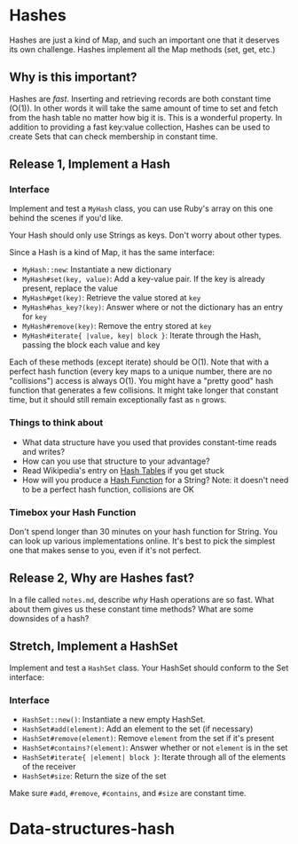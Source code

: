 # Hashes

Hashes are just a kind of Map, and such an important one that it deserves its own challenge. Hashes implement all the Map methods (set, get, etc.)

## Why is this important?

Hashes are _fast_. Inserting and retrieving records are both constant time (O(1)). In other words it will take the same amount of time to set and fetch from the hash table no matter how big it is. This is a wonderful property. In addition to providing a fast key:value collection, Hashes can be used to create Sets that can check membership in constant time.

## Release 1, Implement a Hash

### Interface

Implement and test a `MyHash` class, you can use Ruby's array on this one behind the scenes if you'd like.

Your Hash should only use Strings as keys. Don't worry about other types.

Since a Hash is a kind of Map, it has the same interface:

- `MyHash::new`: Instantiate a new dictionary
- `MyHash#set(key, value)`: Add a key-value pair. If the key is already present, replace the value
- `MyHash#get(key)`: Retrieve the value stored at `key`
- `MyHash#has_key?(key)`: Answer where or not the dictionary has an entry for `key`
- `MyHash#remove(key)`: Remove the entry stored at `key`
- `MyHash#iterate{ |value, key| block }`: Iterate through the Hash, passing the block each value and key

Each of these methods (except iterate) should be O(1). Note that with a perfect hash function (every key maps to a unique number, there are no "collisions") access is always O(1). You might have a "pretty good" hash function that generates a few collisions. It might take longer that constant time, but it should still remain exceptionally fast as `n` grows.

### Things to think about

 * What data structure have you used that provides constant-time reads and writes?
 * How can you use that structure to your advantage?
 * Read Wikipedia's entry on [Hash Tables](http://en.wikipedia.org/wiki/Hash_table) if you get stuck
 * How will you produce a [Hash Function](http://en.wikipedia.org/wiki/Hash_function) for a String? Note: it doesn't need to be a perfect hash function, collisions are OK

### Timebox your Hash Function

Don't spend longer than 30 minutes on your hash function for String. You can look up various implementations online. It's best to pick the simplest one that makes sense to you, even if it's not perfect. 


## Release 2, Why are Hashes fast?

In a file called `notes.md`, describe _why_ Hash operations are so fast. What about them gives us these constant time methods? What are some downsides of a hash?

## Stretch, Implement a HashSet

Implement and test a `HashSet` class. Your HashSet should conform to the Set interface:

### Interface

- `HashSet::new()`: Instantiate a new empty HashSet.
- `HashSet#add(element)`: Add an element to the set (if necessary)
- `HashSet#remove(element)`: Remove `element` from the set if it's present
- `HashSet#contains?(element)`: Answer whether or not `element` is in the set
- `HashSet#iterate{ |element| block }`: Iterate through all of the elements of the receiver
- `HashSet#size`: Return the size of the set

Make sure `#add`, `#remove`, `#contains`, and `#size` are constant time.
# Data-structures-hash
